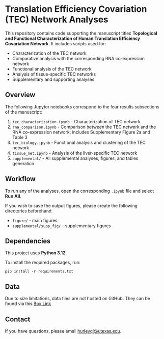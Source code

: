 # Translation Efficiency Covariation (TEC) Network Analyses

This repository contains code supporting the manuscript titled **Topological and Functional Characterization of Human Translation Efficiency Covariation Network**. It includes scripts used for:
- Characterization of the TEC network
- Comparative analysis with the corresponding RNA co-expression network
- Functional analysis of the TEC network
- Analysis of tissue-specific TEC networks
- Supplementary and supporting analyses

## Overview
The following Jupyter notebooks correspond to the four results subsections of the manuscript:
1. `tec_characterization.ipynb` - Characterization of TEC network 
2. `rna_comparison.ipynb` - Comparison between the TEC network and the RNA co-expression network; includes Supplementary Figure 2a and Table 3
3. `tec_biology.ipynb` - Functional analysis and clustering of the TEC network
4. `tissue_net.ipynb` - Analysis of the liver-specific TEC network
5. `supplemental/` - All supplemental analyses, figures, and tables generation

## Workflow
To run any of the analyses, open the corresponding `.ipynb` file and select **Run All**.

If you wish to save the output figures, please create the following directories beforehand: 
- `figure/` - main figures
- `supplemental/supp_fig/` - supplementary figures

## Dependencies
This project uses **Python 3.12**.

To install the required packages, run:
```
pip install -r requirements.txt
```

## Data
<!-- The `./data` directory contains most of the data used throughout this study. More information can be found within the README file within the directory.  -->
Due to size limitations, data files are not hosted on GitHub. They can be found via this [Box Link](https://utexas.box.com/s/ifelzahwvsmmhwhs77skt5mmfn3eutaf)

## Contact
If you have questions, please email hurleyqi@utexas.edu.